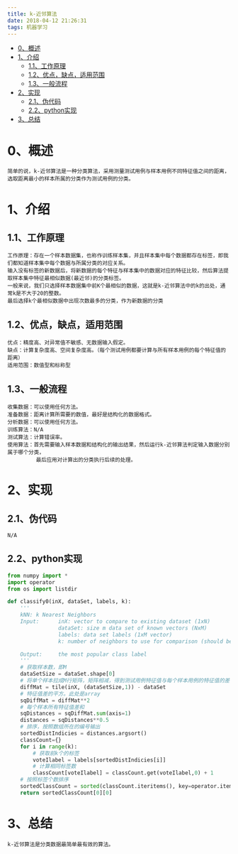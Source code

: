 ```yaml
---
title: k-近邻算法
date: 2018-04-12 21:26:31
tags: 机器学习
---
```

<!--ts-->
   * [0、概述](#0概述)
   * [1、介绍](#1介绍)
      * [1.1、工作原理](#11工作原理)
      * [1.2、优点，缺点，适用范围](#12优点缺点适用范围)
      * [1.3、一般流程](#13一般流程)
   * [2、实现](#2实现)
      * [2.1、伪代码](#21伪代码)
      * [2.2、python实现](#22python实现)
   * [3、总结](#3总结)

<!-- Added by: xuleilx, at: 2018-04-12T22:12+08:00 -->

<!--te-->
0、概述
========
    简单的说，k-近邻算法是一种分类算法，采用测量测试用例与样本用例不同特征值之间的距离，选取距离最小的样本所属的分类作为测试用例的分类。

1、介绍
===
1.1、工作原理
---
    工作原理：存在一个样本数据集，也称作训练样本集，并且样本集中每个数据都存在标签，即我们都知道样本集中每个数据与所属分类的对应关系。
    输入没有标签的新数据后，将新数据的每个特征与样本集中的数据对应的特征比较，然后算法提取样本集中特征最相似数据(最近邻)的分类标签。
    一般来说，我们只选择样本数据集中前K个最相似的数据，这就是k-近邻算法中的k的出处，通常k是不大于20的整数。
    最后选择k个最相似数据中出现次数最多的分类，作为新数据的分类
1.2、优点，缺点，适用范围
---
    优点：精度高、对异常值不敏感、无数据输入假定。
    缺点：计算复杂度高、空间复杂度高。（每个测试用例都要计算与所有样本用例的每个特征值的距离）
    适用范围：数值型和标称型
1.3、一般流程
---
    收集数据：可以使用任何方法。
    准备数据：距离计算所需要的数值，最好是结构化的数据格式。
    分析数据：可以使用任何方法。
    训练算法：N/A
    测试算法：计算错误率。
    使用算法：首先需要输入样本数据和结构化的输出结果，然后运行k-近邻算法判定输入数据分别属于哪个分类，
             最后应用对计算出的分类执行后续的处理。
2、实现
===
2.1、伪代码
---
	N/A

2.2、python实现
---

```python
from numpy import *
import operator
from os import listdir

def classify0(inX, dataSet, labels, k):
    '''
    kNN: k Nearest Neighbors
    Input:      inX: vector to compare to existing dataset (1xN)
                dataSet: size m data set of known vectors (NxM)
                labels: data set labels (1xM vector)
                k: number of neighbors to use for comparison (should be an odd number)

    Output:     the most popular class label
    '''
    # 获取样本数，即M
    dataSetSize = dataSet.shape[0]
    # 将单个样本拉成M行矩阵，矩阵相减，得到测试用例特征值与每个样本用例的特征值的差
    diffMat = tile(inX, (dataSetSize,1)) - dataSet
    # 特征值差的平方。此处是array
    sqDiffMat = diffMat**2
    # 每个样本所有特征值差和
    sqDistances = sqDiffMat.sum(axis=1)
    distances = sqDistances**0.5
    # 排序，按照数组所在的编号输出
    sortedDistIndicies = distances.argsort()
    classCount={}
    for i in range(k):
        # 获取前k个的标签
        voteIlabel = labels[sortedDistIndicies[i]]
        # 计算相同标签数
        classCount[voteIlabel] = classCount.get(voteIlabel,0) + 1
    # 按照标签个数排序
    sortedClassCount = sorted(classCount.iteritems(), key=operator.itemgetter(1), reverse=True)
    return sortedClassCount[0][0]
```

3、总结
===
    k-近邻算法是分类数据最简单最有效的算法。